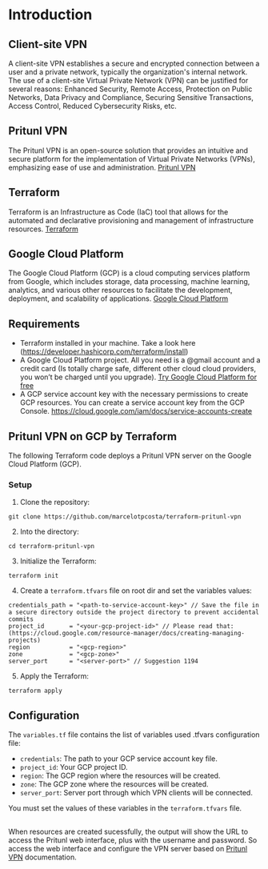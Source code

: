 # Introduction

## Client-site VPN

A client-site VPN establishes a secure and encrypted connection between a user and a private network, typically the organization's internal network. The use of a client-site Virtual Private Network (VPN) can be justified for several reasons: Enhanced Security, Remote Access, Protection on Public Networks, Data Privacy and Compliance, Securing Sensitive Transactions, Access Control, Reduced Cybersecurity Risks, etc.

## Pritunl VPN 

The Pritunl VPN is an open-source solution that provides an intuitive and secure platform for the implementation of Virtual Private Networks (VPNs), emphasizing ease of use and administration. [Pritunl VPN](https://pritunl.com/)

## Terraform

Terraform is an Infrastructure as Code (IaC) tool that allows for the automated and declarative provisioning and management of infrastructure resources. [Terraform](https://www.terraform.io/)

## Google Cloud Platform

The Google Cloud Platform (GCP) is a cloud computing services platform from Google, which includes storage, data processing, machine learning, analytics, and various other resources to facilitate the development, deployment, and scalability of applications. [Google Cloud Platform](https://cloud.google.com/gcp)

## Requirements

* Terraform installed in your machine. Take a look here (https://developer.hashicorp.com/terraform/install)
* A Google Cloud Platform project. All you need is a @gmail account and a credit card (Is totally charge safe, different other cloud cloud providers, you won’t be charged until you upgrade). [Try Google Cloud Platform for free](https://cloud.google.com/free)
* A GCP service account key with the necessary permissions to create GCP resources. You can create a service account key from the GCP Console. https://cloud.google.com/iam/docs/service-accounts-create

## Pritunl VPN on GCP by Terraform

The following Terraform code deploys a Pritunl VPN server on the Google Cloud Platform (GCP).

### Setup

1. Clone the repository:
  ```
  git clone https://github.com/marcelotpcosta/terraform-pritunl-vpn
  ```

2. Into the directory:
  ```
  cd terraform-pritunl-vpn
  ```

3. Initialize the Terraform:
  ```
  terraform init
  ```

4. Create a `terraform.tfvars` file on root dir and set the variables values:
  ```
  credentials_path = "<path-to-service-account-key>" // Save the file in a secure directory outside the project directory to prevent accidental commits
  project_id       = "<your-gcp-project-id>" // Please read that: (https://cloud.google.com/resource-manager/docs/creating-managing-projects)
  region           = "<gcp-region>"
  zone             = "<gcp-zone>"
  server_port      = "<server-port>" // Suggestion 1194
  ```

5. Apply the Terraform:
  ```
  terraform apply
  ```

## Configuration

The `variables.tf` file contains the list of variables used .tfvars configuration file:

- `credentials`: The path to your GCP service account key file.
- `project_id`: Your GCP project ID.
- `region`: The GCP region where the resources will be created.
- `zone`: The GCP zone where the resources will be created.
- `server_port`: Server port through which VPN clients will be connected.

You must set the values of these variables in the `terraform.tfvars` file.

## 

When resources are created sucessfully, the output will show the URL to access the Pritunl web interface, plus with the username and password. So access the web interface and configure the VPN server based on [Pritunl VPN](https://pritunl.com/) documentation.
